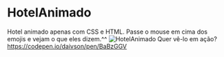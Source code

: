 # HotelAnimado
Hotel animado apenas com CSS e HTML.
Passe o mouse em cima dos emojis e vejam o que eles dizem.^^
![HotelAnimado](https://user-images.githubusercontent.com/20029768/63218702-ad377b80-c136-11e9-9b86-a3952cc9394f.PNG)
Quer vê-lo em ação?https://codepen.io/daivson/pen/BaBzGGV
